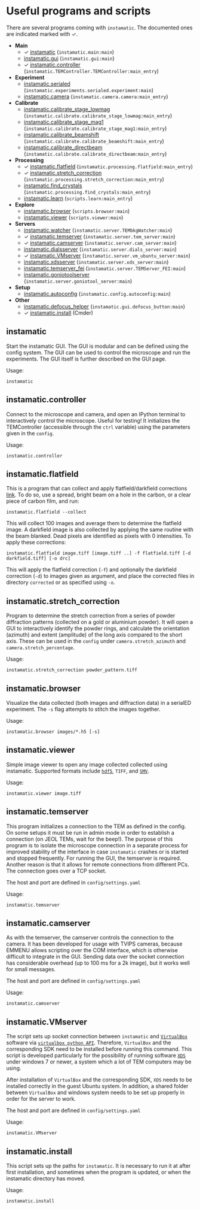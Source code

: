 # Useful programs and scripts

There are several programs coming with `instamatic`. The documented ones are indicated marked with ✓.

- **Main**
  + ✓ [instamatic](#instamatic) (`instamatic.main:main`)
  + [instamatic.gui](#instamaticgui) (`instamatic.gui:main`)
  + ✓ [instamatic.controller](#instamaticcontroller) (`instamatic.TEMController.TEMController:main_entry`)
- **Experiment**
  + [instamatic.serialed](#instamaticserialed) (`instamatic.experiments.serialed.experiment:main`)
  + [instamatic.camera](#instamaticcamera) (`instamatic.camera.camera:main_entry`)
- **Calibrate**
  + [instamatic.calibrate_stage_lowmag](#instamaticcalibrate_stage_lowmag) (`instamatic.calibrate.calibrate_stage_lowmag:main_entry`)
  + [instamatic.calibrate_stage_mag1](#instamaticcalibrate_stage_mag1) (`instamatic.calibrate.calibrate_stage_mag1:main_entry`)
  + [instamatic.calibrate_beamshift](#instamaticcalibrate_beamshift) (`instamatic.calibrate.calibrate_beamshift:main_entry`)
  + [instamatic.calibrate_directbeam](#instamaticcalibrate_directbeam) (`instamatic.calibrate.calibrate_directbeam:main_entry`)
- **Processing**
  + ✓ [instamatic.flatfield](#instamaticflatfield) (`instamatic.processing.flatfield:main_entry`)
  + ✓ [instamatic.stretch_correction](#instamaticstretch_correction) (`instamatic.processing.stretch_correction:main_entry`)
  + [instamatic.find_crystals](#instamaticfind_crystals) (`instamatic.processing.find_crystals:main_entry`)
  + [instamatic.learn](#instamaticlearn) (`scripts.learn:main_entry`)
- **Explore**
  + [instamatic.browser](#instamaticbrowser) (`scripts.browser:main`)
  + [instamatic.viewer](#instamaticviewer) (`scripts.viewer:main`)
- **Servers**
  + [instamatic.watcher](#instamaticwatcher) (`instamatic.server.TEMbkgWatcher:main`)
  + ✓ [instamatic.temserver](#instamatictemserver) (`instamatic.server.tem_server:main`)
  + ✓ [instamatic.camserver](#instamaticcamserver) (`instamatic.server.cam_server:main`)
  + [instamatic.dialsserver](#instamaticdialsserver) (`instamatic.server.dials_server:main`)
  + ✓ [instamatic.VMserver](#instamaticVMserver) (`instamatic.server.vm_ubuntu_server:main`)
  + [instamatic.xdsserver](#instamaticxdsserver) (`instamatic.server.xds_server:main`)
  + [instamatic.temserver_fei](#instamatictemserver_fei) (`instamatic.server.TEMServer_FEI:main`)
  + [instamatic.goniotoolserver](#instamaticgoniotoolserver) (`instamatic.server.goniotool_server:main`)
- **Setup**
  + [instamatic.autoconfig](#instamaticautoconfig) (`instamatic.config.autoconfig:main`)
- **Other**
  + [instamatic.defocus_helper](#instamaticdefocus_helper) (`instamatic.gui.defocus_button:main`)
  + ✓ [instamatic.install](#instamaticinstall) (Cmder)

## instamatic

Start the instamatic GUI. The GUI is modular and can be defined using the config system. The GUI can be used to control the microscope and run the experiments. The GUI itself is further described on the GUI page.

Usage:

    instamatic

## instamatic.controller

Connect to the microscope and camera, and open an IPython terminal to interactively control the microscope. Useful for testing! It initializes the TEMController (accessible through the `ctrl` variable) using the parameters given in the `config`.

Usage:

    instamatic.controller

## instamatic.flatfield

This is a program that can collect and apply flatfield/darkfield corrections [link](https://en.wikipedia.org/wiki/Flat-field_correction). To do so, use a spread, bright beam on a hole in the carbon, or a clear piece of carbon film, and run:

    instamatic.flatfield --collect

This will collect 100 images and average them to determine the flatfield image. A darkfield image is also collected by applying the same routine with the beam blanked. Dead pixels are identified as pixels with 0 intensities. To apply these corrections:

    instamatic.flatfield image.tiff [image.tiff ..] -f flatfield.tiff [-d darkfield.tiff] [-o drc]

This will apply the flatfield correction (`-f`) and optionally the darkfield correction (`-d`) to images given as argument, and place the corrected files in directory `corrected` or as specified using `-o`.

## instamatic.stretch_correction

Program to determine the stretch correction from a series of powder diffraction patterns (collected on a gold or aluminium powder). It will open a GUI to interactively identify the powder rings, and calculate the orientation (azimuth) and extent (amplitude) of the long axis compared to the short axis. These can be used in the `config` under `camera.stretch_azimuth` and `camera.stretch_percentage`.

Usage:

    instamatic.stretch_correction powder_pattern.tiff

## instamatic.browser

Visualize the data collected (both images and diffraction data) in a serialED experiment. The `-s` flag attempts to stitch the images together.

Usage:

    instamatic.browser images/*.h5 [-s]

## instamatic.viewer

Simple image viewer to open any image collected collected using instamatic. Supported formats include [`hdf5`](http://www.h5py.org/), `TIFF`, and [`SMV`](https://strucbio.biologie.uni-konstanz.de/ccp4wiki/index.php/SMV_file_format).

Usage:

    instamatic.viewer image.tiff


## instamatic.temserver

This program initializes a connection to the TEM as defined in the config. On some setups it must be run in admin mode in order to establish a connection (on JEOL TEMs, wait for the beep!). The purpose of this program is to isolate the microscope connection in a separate process for improved stability of the interface in case `instamatic` crashes or is started and stopped frequently. For running the GUI, the temserver is required. Another reason is that it allows for remote connections from different PCs. The connection goes over a TCP socket.

The host and port are defined in `config/settings.yaml`

Usage:

    instamatic.temserver


## instamatic.camserver

As with the temserver, the camserver controls the connection to the camera. It has been developed for usage with TVIPS cameras, because EMMENU allows scripting over the COM interface, which is otherwise difficult to integrate in the GUI. Sending data over the socket connection has considerable overhead (up to 100 ms for a 2k image), but it works well for small messages.

The host and port are defined in `config/settings.yaml`

Usage:

    instamatic.camserver


## instamatic.VMserver

The script sets up socket connection between `instamatic` and [`VirtualBox`](https://www.virtualbox.org/wiki/Downloads) software via [`virtualbox python API`](https://www.virtualbox.org/sdkref/). Therefore, `VirtualBox` and the corresponding SDK need to be installed before running this command. This script is developed particularly for the possibility of running software [`XDS`](http://xds.mpimf-heidelberg.mpg.de/html_doc/downloading.html) under windows 7 or newer, a system which a lot of TEM computers may be using.

After installation of `VirtualBox` and the corresponding SDK, `XDS` needs to be installed correctly in the guest Ubuntu system. In addition, a shared folder between `VirtualBox` and windows system needs to be set up properly in order for the server to work.

The host and port are defined in `config/settings.yaml`

Usage:

    instamatic.VMserver


## instamatic.install

This script sets up the paths for `instamatic`. It is necessary to run it at after first installation, and sometimes when the program is updated, or when the instamatic directory has moved.

Usage:

    instamatic.install
